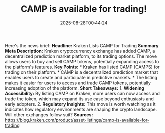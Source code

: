 ﻿---
title: "CAMP is available for trading!"
date: "2025-08-28T00:44:24"
category: "Markets"
summary: ""
slug: "camp is available for trading"
source_urls:
  - "https://blog.kraken.com/product/asset-listings/camp-is-available-for-trading"
seo:
  title: "CAMP is available for trading! | Hash n Hedge"
  description: ""
  keywords: ["news", "markets", "brief"]
---
Here's the news brief:  **Headline:** Kraken Lists CAMP for Trading  **Summary Meta Description:** Kraken cryptocurrency exchange has added CAMP, a decentralized prediction market platform, to its trading options. The move allows users to buy and sell CAMP tokens, potentially expanding access to the platform's features.  **Key Points:**  * Kraken has listed CAMP (CAMPS) for trading on their platform. * CAMP is a decentralized prediction market that enables users to create and participate in predictive markets. * The listing makes it easier for users to access and trade CAMP tokens, potentially increasing adoption of the platform.  **Short Takeaways:**  1. **Widening Accessibility:** By listing CAMP on Kraken, more users can now access and trade the token, which may expand its use case beyond enthusiasts and early adopters. 2. **Regulatory Insights:** This move is worth watching as it indicates how regulatory environments are shaping the crypto landscape. Will other exchanges follow suit?  **Sources:** https://blog.kraken.com/product/asset-listings/camp-is-available-for-trading 
